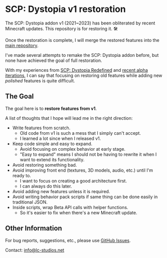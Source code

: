 # SCP: Dystopia v1 restoration

The SCP: Dystopia addon v1 (2021~2023) has been obliterated by recent Minecraft updates.
This repository is for restoring it. 🛠️

Once the restoration is complete, I will merge the restored features into the [main repository](https://github.com/lc-studios-mc/scp-dystopia).

I've made several attempts to remake the SCP: Dystopia addon before, but none have achieved the goal of full restoration.

With my experiences from [SCP: Dystopia Redefined](https://mcpedl.com/scp-dystopia-redefined/) and [recent alpha iterations](https://github.com/lc-studios-mc/scp-dystopia),
I can say that focusing on restoring old features while adding new _polished_ features is quite difficult.

## The Goal

The goal here is to **restore features from v1**.

A list of thoughts that I hope will lead me in the right direction:

- Write features from scratch.
  - Old code from v1 is such a mess that I simply can't accept.
  - I learned a lot since when I released v1.
- Keep code simple and easy to expand.
  - Avoid focusing on complex behavior at early stage.
  - "Easy to expand" means I should not be having to rewrite it when I want to extend its functionality.
- Avoid restoring something bad.
- Avoid improving front end (textures, 3D models, audio, etc.) until I'm ready to.
  - I want to focus on creating a good architecture first.
  - I can always do this later.
- Avoid adding new features unless it is required.
- Avoid writing behavior pack scripts if same thing can be done easily in traditional JSON.
- Inside scripts, wrap Beta API calls with helper functions.
  - So it's easier to fix when there's a new Minecraft update.

## Other Information

For bug reports, suggestions, etc., please use [GitHub Issues](https://github.com/lc-studios-mc/scp-dystopia-v1-restoration/issues).

Contact: info@lc-studios.net
